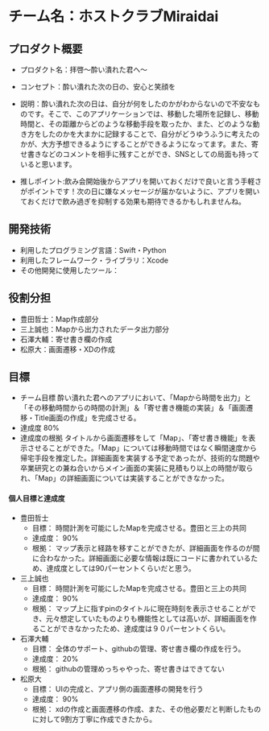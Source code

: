 # チーム名：ホストクラブMiraidai

## プロダクト概要
- プロダクト名：拝啓〜酔い潰れた君へ〜

- コンセプト：酔い潰れた次の日の、安心と笑顔を

- 説明：酔い潰れた次の日は、自分が何をしたのかがわからないので不安なものです。そこで、このアプリケーションでは、移動した場所を記録し、移動時間と、その距離からどのような移動手段を取ったか、また、どのような動き方をしたのかを大まかに記録することで、自分がどうゆうふうに考えたのかが、大方予想できるようにすることができるようになってます。また、寄せ書きなどのコメントを相手に残すことができ、SNSとしての局面も持っていると思います。

- 推しポイント:飲み会開始後からアプリを開いておくだけで良いと言う手軽さがポイントです！次の日に嫌なメッセージが届かないように、アプリを開いておくだけで飲み過ぎを抑制する効果も期待できるかもしれませんね。

## 開発技術
- 利用したプログラミング言語：Swift・Python
- 利用したフレームワーク・ライブラリ：Xcode
- その他開発に使用したツール：

## 役割分担
- 豊田哲士：Map作成部分
- 三上誠也：Mapから出力されたデータ出力部分
- 石澤大輔：寄せ書き欄の作成
- 松原大：画面遷移・XDの作成

## 目標
- チーム目標
酔い潰れた君へのアプリにおいて、「Mapから時間を出力」と「その移動時間からの時間の計測」＆「寄せ書き機能の実装」＆「画面遷移・Title画面の作成」を完成させる。
- 達成度
80%
- 達成度の根拠
タイトルから画面遷移をして「Map」、「寄せ書き機能」を表示させることができた。「Map」については移動時間ではなく瞬間速度から帰宅手段を推定した。詳細画面を実装する予定であったが、技術的な問題や卒業研究との兼ね合いからメイン画面の実装に見積もり以上の時間が取られ、「Map」の詳細画面については実装することができなかった。


#### 個人目標と達成度
- 豊田哲士 
  - 目標： 時間計測を可能にしたMapを完成させる。豊田と三上の共同
  - 達成度： 90%  
  - 根拠： マップ表示と経路を移すことができたが、詳細画面を作るのが間に合わなかった。詳細画面に必要な情報は既にコードに書かれているため、達成度としては90パーセントくらいだと思う。
- 三上誠也
  - 目標： 時間計測を可能にしたMapを完成させる。豊田と三上の共同
  - 達成度： 90%  
  - 根拠： マップ上に指すpinのタイトルに現在時刻を表示させることができ、元々想定していたものよりも機能性としては高いが、詳細画面を作ることができなかったため、達成度は９０パーセントくらい。
- 石澤大輔
  - 目標： 全体のサポート、githubの管理、寄せ書き欄の作成を行う。
  - 達成度： 20%  
  - 根拠： githubの管理めっちゃやった、寄せ書きはできてない
- 松原大
  - 目標： UIの完成と、アプリ側の画面遷移の開発を行う
  - 達成度： 90%  
  - 根拠： xdの作成と画面遷移の作成、また、その他必要だと判断したものに対して9割方丁寧に作成できたから。
